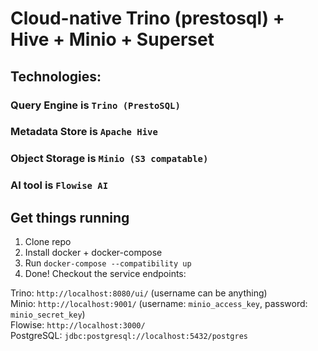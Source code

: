 # Cloud-native Trino (prestosql) + Hive + Minio + Superset
## Technologies:
### Query Engine is `Trino (PrestoSQL)`
### Metadata Store is `Apache Hive`
### Object Storage is `Minio (S3 compatable)`
### AI tool is `Flowise AI`

## Get things running
1. Clone repo
2. Install docker + docker-compose
3. Run `docker-compose --compatibility up`
4. Done! Checkout the service endpoints:

Trino: `http://localhost:8080/ui/` (username can be anything) <br>
Minio: `http://localhost:9001/` (username: `minio_access_key`, password: `minio_secret_key`)<br>
Flowise: `http://localhost:3000/` <br>
PostgreSQL: `jdbc:postgresql://localhost:5432/postgres`



 
